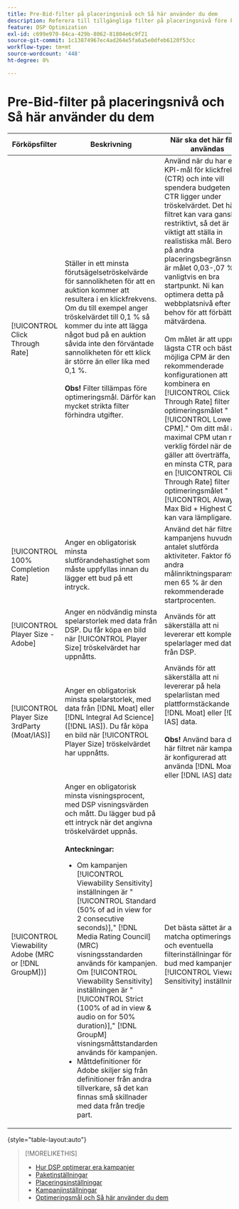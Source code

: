 ```yaml
---
title: Pre-Bid-filter på placeringsnivå och Så här använder du dem
description: Referera till tillgängliga filter på placeringsnivå före köp och se hur du använder dem.
feature: DSP Optimization
exl-id: c699e970-84ca-429b-8062-81804e6c9f21
source-git-commit: 1c13874967ec4ad264e5fa6a5e0dfeb6120f53cc
workflow-type: tm+mt
source-wordcount: '448'
ht-degree: 0%

---
```


# Pre-Bid-filter på placeringsnivå och Så här använder du dem

| Förköpsfilter | Beskrivning | När ska det här filtret användas |
| ---------------| ----------- | ---------------------- |
| [!UICONTROL Click Through Rate] | Ställer in ett minsta förutsägelsetröskelvärde för sannolikheten för att en auktion kommer att resultera i en klickfrekvens. Om du till exempel anger tröskelvärdet till 0,1 % så kommer du inte att lägga något bud på en auktion såvida inte den förväntade sannolikheten för ett klick är större än eller lika med 0,1 %.<br><br><b>Obs!</b> Filter tillämpas före optimeringsmål. Därför kan mycket strikta filter förhindra utgifter. | Använd när du har ett KPI-mål för klickfrekvens (CTR) och inte vill spendera budgeten när CTR ligger under tröskelvärdet. Det här filtret kan vara ganska restriktivt, så det är viktigt att ställa in realistiska mål. Beroende på andra placeringsbegränsningar är målet 0,03-,07 % vanligtvis en bra startpunkt. Ni kan optimera detta på webbplatsnivå efter behov för att förbättra mätvärdena.<br><br>Om målet är att uppnå en lägsta CTR och bästa möjliga CPM är den rekommenderade konfigurationen att kombinera en [!UICONTROL Click Through Rate] filter med optimeringsmålet &quot;[!UICONTROL Lowest CPM].&quot; Om ditt mål är en maximal CPM utan någon verklig fördel när det gäller att överträffa, och en minsta CTR, parar du en [!UICONTROL Click Through Rate] filter med optimeringsmålet &quot;[!UICONTROL Always Max Bid + Highest CTR]&quot; kan vara lämpligare. |
| [!UICONTROL 100% Completion Rate] | Anger en obligatorisk minsta slutförandehastighet som måste uppfyllas innan du lägger ett bud på ett intryck. | Använd det här filtret när kampanjens huvudmål är antalet slutförda aktiviteter. Faktor för andra målinriktningsparametrar, men 65 % är den rekommenderade startprocenten. |
| [!UICONTROL Player Size - Adobe] | Anger en nödvändig minsta spelarstorlek med data från DSP. Du får köpa en bild när [!UICONTROL Player Size] tröskelvärdet har uppnåtts. | Används för att säkerställa att ni levererar ett komplett spelarlager med data från DSP. |
| [!UICONTROL Player Size 3rdParty (Moat/IAS)] | Anger en obligatorisk minsta spelarstorlek, med data från [!DNL Moat] eller [!DNL Integral Ad Science] ([!DNL IAS]). Du får köpa en bild när [!UICONTROL Player Size] tröskelvärdet har uppnåtts. | Används för att säkerställa att ni levererar på hela spelarlistan med plattformstäckande [!DNL Moat] eller [!DNL IAS] data.<br><br><b>Obs!</b> Använd bara det här filtret när kampanjen är konfigurerad att använda [!DNL Moat] eller [!DNL IAS] data. |
| [!UICONTROL Viewability Adobe (MRC or [!DNL GroupM])] | Anger en obligatorisk minsta visningsprocent, med DSP visningsvärden och mått. Du lägger bud på ett intryck när det angivna tröskelvärdet uppnås.<br><br><b>Anteckningar:</b><ul><li>Om kampanjen [!UICONTROL Viewability Sensitivity] inställningen är &quot;[!UICONTROL Standard (50% of ad in view for 2 consecutive seconds)],&quot; [!DNL Media Rating Council] (MRC) visningsstandarden används för kampanjen. Om [!UICONTROL Viewability Sensitivity] inställningen är &quot;[!UICONTROL Strict (100% of ad in view & audio on for 50% duration)],&quot; [!DNL GroupM] visningsmåttstandarden används för kampanjen.</li><li>Måttdefinitioner för Adobe skiljer sig från definitioner från andra tillverkare, så det kan finnas små skillnader med data från tredje part.</li></ul> | Det bästa sättet är att matcha optimeringsmålet och eventuella filterinställningar före bud med kampanjens [!UICONTROL Viewability Sensitivity] inställning. |

{style=&quot;table-layout:auto&quot;}

>[!MORELIKETHIS]
>
>* [Hur DSP optimerar era kampanjer](optimization-how-dsp-optimizes-campaigns.md)
>* [Paketinställningar](/help/dsp/campaign-management/packages/package-settings.md)
>* [Placeringsinställningar](/help/dsp/campaign-management/placements/placement-settings.md)
>* [Kampanjinställningar](/help/dsp/campaign-management/campaigns/campaign-settings.md)
>* [Optimeringsmål och Så här använder du dem](optimization-goals.md)

